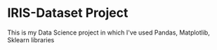 # IRIS-Dataset Project

This is my Data Science project in which I've used Pandas, Matplotlib, Sklearn libraries
